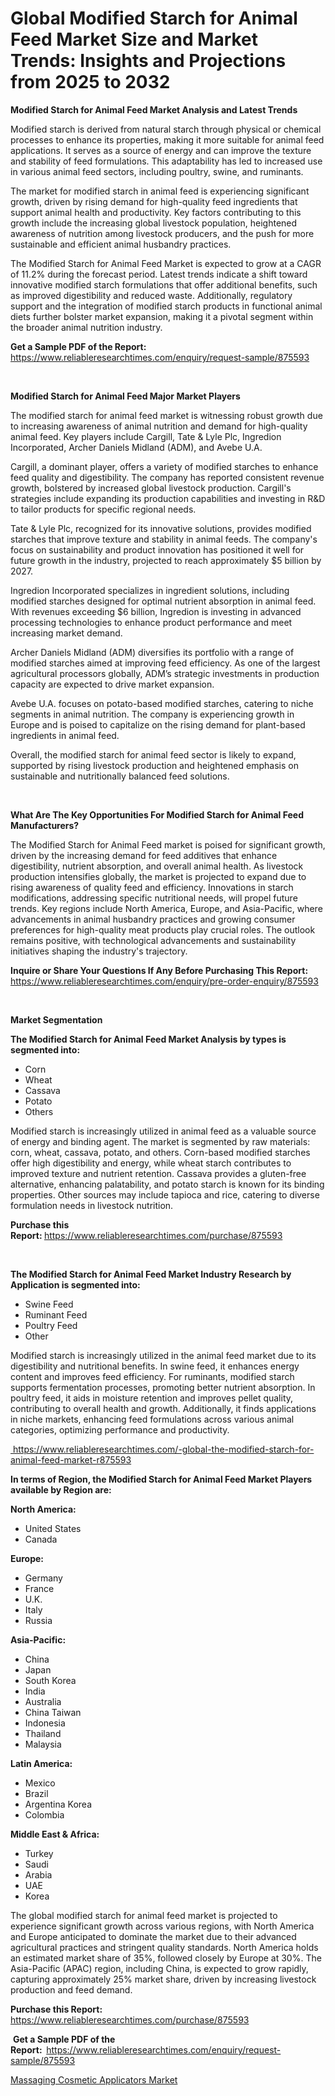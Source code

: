<p><h1>Global Modified Starch for Animal Feed Market Size and Market Trends: Insights and Projections from 2025 to 2032</h1></p><p><strong>Modified Starch for Animal Feed Market Analysis and Latest Trends</strong></p>
<p><p>Modified starch is derived from natural starch through physical or chemical processes to enhance its properties, making it more suitable for animal feed applications. It serves as a source of energy and can improve the texture and stability of feed formulations. This adaptability has led to increased use in various animal feed sectors, including poultry, swine, and ruminants.</p><p>The market for modified starch in animal feed is experiencing significant growth, driven by rising demand for high-quality feed ingredients that support animal health and productivity. Key factors contributing to this growth include the increasing global livestock population, heightened awareness of nutrition among livestock producers, and the push for more sustainable and efficient animal husbandry practices.</p><p>The Modified Starch for Animal Feed Market is expected to grow at a CAGR of 11.2% during the forecast period. Latest trends indicate a shift toward innovative modified starch formulations that offer additional benefits, such as improved digestibility and reduced waste. Additionally, regulatory support and the integration of modified starch products in functional animal diets further bolster market expansion, making it a pivotal segment within the broader animal nutrition industry.</p></p>
<p><strong>Get a Sample PDF of the Report:&nbsp;</strong> <a href="https://www.reliableresearchtimes.com/enquiry/request-sample/875593?utm_campaign=3067&utm_medium=2&utm_source=Github&utm_content=ia&utm_term=21032025&utm_id=modified-starch-for-animal-feed">https://www.reliableresearchtimes.com/enquiry/request-sample/875593</a></p>
<p>&nbsp;</p>
<p><strong>Modified Starch for Animal Feed Major Market Players</strong></p>
<p><p>The modified starch for animal feed market is witnessing robust growth due to increasing awareness of animal nutrition and demand for high-quality animal feed. Key players include Cargill, Tate & Lyle Plc, Ingredion Incorporated, Archer Daniels Midland (ADM), and Avebe U.A.</p><p>Cargill, a dominant player, offers a variety of modified starches to enhance feed quality and digestibility. The company has reported consistent revenue growth, bolstered by increased global livestock production. Cargill's strategies include expanding its production capabilities and investing in R&D to tailor products for specific regional needs.</p><p>Tate & Lyle Plc, recognized for its innovative solutions, provides modified starches that improve texture and stability in animal feeds. The company's focus on sustainability and product innovation has positioned it well for future growth in the industry, projected to reach approximately $5 billion by 2027.</p><p>Ingredion Incorporated specializes in ingredient solutions, including modified starches designed for optimal nutrient absorption in animal feed. With revenues exceeding $6 billion, Ingredion is investing in advanced processing technologies to enhance product performance and meet increasing market demand.</p><p>Archer Daniels Midland (ADM) diversifies its portfolio with a range of modified starches aimed at improving feed efficiency. As one of the largest agricultural processors globally, ADM’s strategic investments in production capacity are expected to drive market expansion.</p><p>Avebe U.A. focuses on potato-based modified starches, catering to niche segments in animal nutrition. The company is experiencing growth in Europe and is poised to capitalize on the rising demand for plant-based ingredients in animal feed.</p><p>Overall, the modified starch for animal feed sector is likely to expand, supported by rising livestock production and heightened emphasis on sustainable and nutritionally balanced feed solutions.</p></p>
<p>&nbsp;</p>
<p><strong>What Are The Key Opportunities For Modified Starch for Animal Feed Manufacturers?</strong></p>
<p><p>The Modified Starch for Animal Feed market is poised for significant growth, driven by the increasing demand for feed additives that enhance digestibility, nutrient absorption, and overall animal health. As livestock production intensifies globally, the market is projected to expand due to rising awareness of quality feed and efficiency. Innovations in starch modifications, addressing specific nutritional needs, will propel future trends. Key regions include North America, Europe, and Asia-Pacific, where advancements in animal husbandry practices and growing consumer preferences for high-quality meat products play crucial roles. The outlook remains positive, with technological advancements and sustainability initiatives shaping the industry's trajectory.</p></p>
<p><strong>Inquire or Share Your Questions If Any Before Purchasing This Report:</strong> <a href="https://www.reliableresearchtimes.com/enquiry/pre-order-enquiry/875593?utm_campaign=3067&utm_medium=2&utm_source=Github&utm_content=ia&utm_term=21032025&utm_id=modified-starch-for-animal-feed">https://www.reliableresearchtimes.com/enquiry/pre-order-enquiry/875593</a></p>
<p>&nbsp;</p>
<p><strong>Market Segmentation</strong></p>
<p><strong>The Modified Starch for Animal Feed Market Analysis by types is segmented into:</strong></p>
<p><ul><li>Corn</li><li>Wheat</li><li>Cassava</li><li>Potato</li><li>Others</li></ul></p>
<p><p>Modified starch is increasingly utilized in animal feed as a valuable source of energy and binding agent. The market is segmented by raw materials: corn, wheat, cassava, potato, and others. Corn-based modified starches offer high digestibility and energy, while wheat starch contributes to improved texture and nutrient retention. Cassava provides a gluten-free alternative, enhancing palatability, and potato starch is known for its binding properties. Other sources may include tapioca and rice, catering to diverse formulation needs in livestock nutrition.</p></p>
<p><strong>Purchase this Report:&nbsp;</strong><a href="https://www.reliableresearchtimes.com/purchase/875593?utm_campaign=3067&utm_medium=2&utm_source=Github&utm_content=ia&utm_term=21032025&utm_id=modified-starch-for-animal-feed">https://www.reliableresearchtimes.com/purchase/875593</a></p>
<p>&nbsp;</p>
<p><strong>The Modified Starch for Animal Feed Market Industry Research by Application is segmented into:</strong></p>
<p><ul><li>Swine Feed</li><li>Ruminant Feed</li><li>Poultry Feed</li><li>Other</li></ul></p>
<p><p>Modified starch is increasingly utilized in the animal feed market due to its digestibility and nutritional benefits. In swine feed, it enhances energy content and improves feed efficiency. For ruminants, modified starch supports fermentation processes, promoting better nutrient absorption. In poultry feed, it aids in moisture retention and improves pellet quality, contributing to overall health and growth. Additionally, it finds applications in niche markets, enhancing feed formulations across various animal categories, optimizing performance and productivity.</p></p>
<p><a href="https://www.reliableresearchtimes.com/-global-the-modified-starch-for-animal-feed-market-r875593?utm_campaign=3067&utm_medium=2&utm_source=Github&utm_content=ia&utm_term=21032025&utm_id=modified-starch-for-animal-feed">&nbsp;https://www.reliableresearchtimes.com/-global-the-modified-starch-for-animal-feed-market-r875593</a></p>
<p><strong>In terms of Region, the Modified Starch for Animal Feed Market Players available by Region are:</strong></p>
<p>
    <p> <strong> North America: </strong>
        <ul>
            <li>United States</li>
            <li>Canada</li>
        </ul>
        </p> 
    <p> <strong> Europe: </strong>
        <ul>
            <li>Germany</li>
            <li>France</li>
            <li>U.K.</li>
            <li>Italy</li>
            <li>Russia</li>
        </ul>
        </p> 
    <p> <strong> Asia-Pacific: </strong>
        <ul>
            <li>China</li>
            <li>Japan</li>
            <li>South Korea</li>
            <li>India</li>
            <li>Australia</li>
            <li>China Taiwan</li>
            <li>Indonesia</li>
            <li>Thailand</li>
            <li>Malaysia</li>
        </ul>
        </p> 
    <p> <strong> Latin America: </strong>
        <ul>
            <li>Mexico</li>
            <li>Brazil</li>
            <li>Argentina Korea</li>
            <li>Colombia</li>
        </ul>
        </p> 
    <p> <strong> Middle East & Africa: </strong>
        <ul>
            <li>Turkey</li>
            <li>Saudi</li>
            <li>Arabia</li>
            <li>UAE</li>
            <li>Korea</li>
        </ul>
    </p>
    </p>
<p><p>The global modified starch for animal feed market is projected to experience significant growth across various regions, with North America and Europe anticipated to dominate the market due to their advanced agricultural practices and stringent quality standards. North America holds an estimated market share of 35%, followed closely by Europe at 30%. The Asia-Pacific (APAC) region, including China, is expected to grow rapidly, capturing approximately 25% market share, driven by increasing livestock production and feed demand.</p></p>
<p><strong>Purchase this Report: </strong><a href="https://www.reliableresearchtimes.com/purchase/875593?utm_campaign=3067&utm_medium=2&utm_source=Github&utm_content=ia&utm_term=21032025&utm_id=modified-starch-for-animal-feed">https://www.reliableresearchtimes.com/purchase/875593</a></p>
<p>&nbsp;<strong>Get a Sample PDF of the Report:&nbsp;&nbsp;</strong><a href="https://www.reliableresearchtimes.com/enquiry/request-sample/875593?utm_campaign=3067&utm_medium=2&utm_source=Github&utm_content=ia&utm_term=21032025&utm_id=modified-starch-for-animal-feed">https://www.reliableresearchtimes.com/enquiry/request-sample/875593</a></p>
<p><strong></strong></p>
<p><p><a href="https://github.com/kaqiewan/Market-Research-Report-List-1/blob/main/massaging-cosmetic-applicators-market.md?utm_campaign=3067&utm_medium=2&utm_source=Github&utm_content=ia&utm_term=21032025&utm_id=modified-starch-for-animal-feed">Massaging Cosmetic Applicators Market</a></p></p>